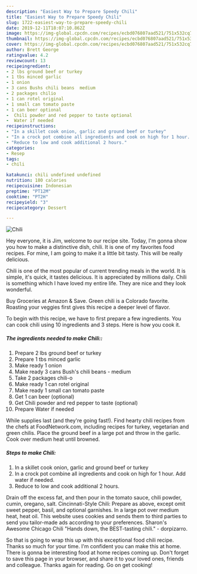 ```yaml
---
description: "Easiest Way to Prepare Speedy Chili"
title: "Easiest Way to Prepare Speedy Chili"
slug: 1722-easiest-way-to-prepare-speedy-chili
date: 2019-12-11T18:07:10.862Z
image: https://img-global.cpcdn.com/recipes/ecbd076807aad521/751x532cq70/chili-recipe-main-photo.jpg
thumbnail: https://img-global.cpcdn.com/recipes/ecbd076807aad521/751x532cq70/chili-recipe-main-photo.jpg
cover: https://img-global.cpcdn.com/recipes/ecbd076807aad521/751x532cq70/chili-recipe-main-photo.jpg
author: Brett George
ratingvalue: 4.2
reviewcount: 13
recipeingredient:
- 2 lbs ground beef or turkey
- 1 tbs minced garlic
- 1 onion
- 3 cans Bushs chili beans  medium
- 2 packages chilio
- 1 can rotel original
- 1 small can tomato paste
- 1 can beer optional
-  Chili powder and red pepper to taste optional
-  Water if needed
recipeinstructions:
- "In a skillet cook onion, garlic and ground beef or turkey"
- "In a crock pot combine all ingredients and cook on high for 1 hour. Add water if needed."
- "Reduce to low and cook additional 2 hours."
categories:
- Resep
tags:
- chili

katakunci: chili undefined undefined
nutrition: 180 calories
recipecuisine: Indonesian
preptime: "PT12M"
cooktime: "PT2H"
recipeyield: "3"
recipecategory: Dessert

---
```



![Chili](https://img-global.cpcdn.com/recipes/ecbd076807aad521/751x532cq70/chili-recipe-main-photo.jpg)

Hey everyone, it is Jim, welcome to our recipe site. Today, I'm gonna show you how to make a distinctive dish, chili. It is one of my favorites food recipes. For mine, I am going to make it a little bit tasty. This will be really delicious.

Chili is one of the most popular of current trending meals in the world. It is simple, it's quick, it tastes delicious. It is appreciated by millions daily. Chili is something which I have loved my entire life. They are nice and they look wonderful.

Buy Groceries at Amazon &amp; Save. Green chili is a Colorado favorite. Roasting your veggies first gives this recipe a deeper level of flavor.


To begin with this recipe, we have to first prepare a few ingredients. You can cook chili using 10 ingredients and 3 steps. Here is how you cook it.

##### The ingredients needed to make Chili::

1. Prepare 2 lbs ground beef or turkey
1. Prepare 1 tbs minced garlic
1. Make ready 1 onion
1. Make ready 3 cans Bush&#39;s chili beans - medium
1. Take 2 packages chili-o
1. Make ready 1 can rotel original
1. Make ready 1 small can tomato paste
1. Get 1 can beer (optional)
1. Get  Chili powder and red pepper to taste (optional)
1. Prepare  Water if needed


While supplies last (and they&#39;re going fast!). Find hearty chili recipes from the chefs at FoodNetwork.com, including recipes for turkey, vegetarian and green chilis. Place the ground beef in a large pot and throw in the garlic. Cook over medium heat until browned. 

##### Steps to make Chili:

1. In a skillet cook onion, garlic and ground beef or turkey
1. In a crock pot combine all ingredients and cook on high for 1 hour. Add water if needed.
1. Reduce to low and cook additional 2 hours.


Drain off the excess fat, and then pour in the tomato sauce, chili powder, cumin, oregano, salt. Cincinnati-Style Chili: Prepare as above, except omit sweet pepper, basil, and optional garnishes. In a large pot over medium heat, heat oil. This website uses cookies and sends them to third parties to send you tailor-made ads according to your preferences. Sharon&#39;s Awesome Chicago Chili &#34;Hands down, the BEST-tasting chili.&#34; - dorpizarro. 

So that is going to wrap this up with this exceptional food chili recipe. Thanks so much for your time. I'm confident you can make this at home. There is gonna be interesting food at home recipes coming up. Don't forget to save this page in your browser, and share it to your loved ones, friends and colleague. Thanks again for reading. Go on get cooking!
